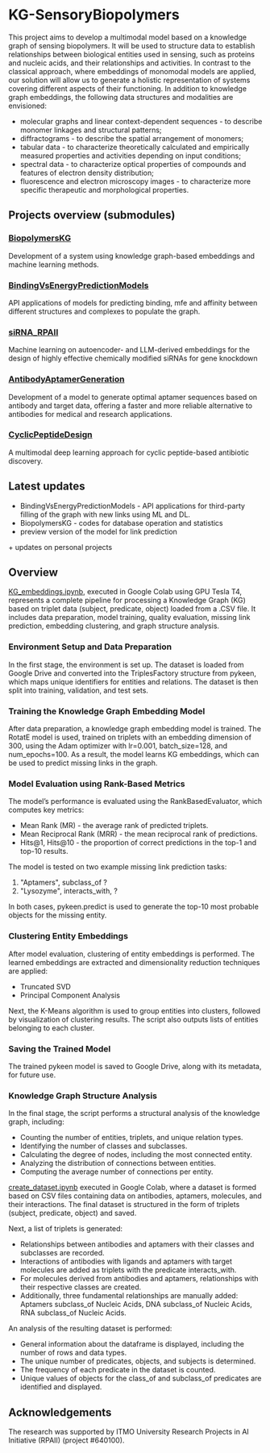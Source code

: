 # KG-SensoryBiopolymers

This project aims to develop a multimodal model based on a knowledge graph of sensing biopolymers. It will be used to structure data to establish relationships between biological entities used in sensing, such as proteins and nucleic acids, and their relationships and activities. In contrast to the classical approach, where embeddings of monomodal models are applied, our solution will allow us to generate a holistic representation of systems covering different aspects of their functioning. In addition to knowledge graph embeddings, the following data structures and modalities are envisioned:

- molecular graphs and linear context-dependent sequences - to describe monomer linkages and structural patterns;
- diffractograms - to describe the spatial arrangement of monomers;
- tabular data - to characterize theoretically calculated and empirically measured properties and activities depending on input conditions;
- spectral data - to characterize optical properties of compounds and features of electron density distribution;
- fluorescence and electron microscopy images - to characterize more specific therapeutic and morphological properties. 

## Projects overview (submodules)

### [BiopolymersKG](https://github.com/GenerativeMolMachines/BiopolymersKG)
Development of a system using knowledge graph-based embeddings and machine learning methods.

### [BindingVsEnergyPredictionModels](https://github.com/GenerativeMolMachines/BindingVsEnergyPredictionModels)
API applications of models for predicting binding, mfe and affinity between different structures and complexes to populate the graph.

### [siRNA_RPAII](https://github.com/GenerativeMolMachines/siRNA_RPAII)
Machine learning on autoencoder- and LLM-derived embeddings for the design of highly effective chemically modified siRNAs for gene knockdown

### [AntibodyAptamerGeneration](https://github.com/GenerativeMolMachines/AntibodyAptamerGeneration)
Development of a model to generate optimal aptamer sequences based on antibody and target data, offering a faster and more reliable alternative to antibodies for medical and research applications.

### [CyclicPeptideDesign](https://github.com/GenerativeMolMachines/CyclicPeptideDesign)
A multimodal deep learning approach for cyclic peptide-based antibiotic discovery.

## Latest updates
 - BindingVsEnergyPredictionModels - API applications for third-party filling of the graph with new links using ML and DL.
 - BiopolymersKG - codes for database operation and statistics
 - preview version of the model for link prediction

\+ updates on personal projects

## Overview
[KG_embeddings.ipynb](https://github.com/GenerativeMolMachines/KG-SensoryBiopolymers/blob/main/src/learning/KG_embeddings.ipynb), executed in Google Colab using GPU Tesla T4, represents a complete pipeline for processing a Knowledge Graph (KG) based on triplet data (subject, predicate, object) loaded from a .CSV file. It includes data preparation, model training, quality evaluation, missing link prediction, embedding clustering, and graph structure analysis. 

### Environment Setup and Data Preparation 
In the first stage, the environment is set up. The dataset is loaded from Google Drive and converted into the TriplesFactory structure from pykeen, which maps unique identifiers for entities and relations. The dataset is then split into training, validation, and test sets. 

### Training the Knowledge Graph Embedding Model  
After data preparation, a knowledge graph embedding model is trained. The RotatE model is used, trained on triplets with an embedding dimension of 300, using the Adam optimizer with lr=0.001, batch_size=128, and num_epochs=100. As a result, the model learns KG embeddings, which can be used to predict missing links in the graph. 

### Model Evaluation using Rank-Based Metrics
The model’s performance is evaluated using the RankBasedEvaluator, which computes key metrics: 
- Mean Rank (MR) - the average rank of predicted triplets. 
- Mean Reciprocal Rank (MRR) - the mean reciprocal rank of predictions. 
- Hits@1, Hits@10 - the proportion of correct predictions in the top-1 and top-10 results. 

The model is tested on two example missing link prediction tasks: 
1. "Aptamers", subclass_of  ?
2. "Lysozyme", interacts_with, ?

In both cases, pykeen.predict is used to generate the top-10 most probable objects for the missing entity. 

### Clustering Entity Embeddings
After model evaluation, clustering of entity embeddings is performed. The learned embeddings are extracted and dimensionality reduction techniques are applied: 
- Truncated SVD 
- Principal Component Analysis

Next, the K-Means algorithm is used to group entities into clusters, followed by visualization of clustering results. The script also outputs lists of entities belonging to each cluster. 

### Saving the Trained Model
The trained pykeen model is saved to Google Drive, along with its metadata, for future use. 

### Knowledge Graph Structure Analysis 
In the final stage, the script performs a structural analysis of the knowledge graph, including: 
- Counting the number of entities, triplets, and unique relation types. 
- Identifying the number of classes and subclasses. 
- Calculating the degree of nodes, including the most connected entity. 
- Analyzing the distribution of connections between entities. 
- Computing the average number of connections per entity.

[create_dataset.ipynb](https://github.com/GenerativeMolMachines/KG-SensoryBiopolymers/blob/main/src/learning/create_dataset.ipynb) executed in Google Colab, where a dataset is formed based on CSV files containing data on antibodies, aptamers, molecules, and their interactions. The final dataset is structured in the form of triplets (subject, predicate, object) and saved.

Next, a list of triplets is generated:

- Relationships between antibodies and aptamers with their classes and subclasses are recorded.
- Interactions of antibodies with ligands and aptamers with target molecules are added as triplets with the predicate interacts_with.
- For molecules derived from antibodies and aptamers, relationships with their respective classes are created.
- Additionally, three fundamental relationships are manually added: Aptamers subclass_of Nucleic Acids, DNA subclass_of Nucleic Acids, RNA subclass_of Nucleic Acids.


An analysis of the resulting dataset is performed:

- General information about the dataframe is displayed, including the number of rows and data types.
- The unique number of predicates, objects, and subjects is determined.
- The frequency of each predicate in the dataset is counted.
- Unique values of objects for the class_of and subclass_of predicates are identified and displayed.

## Acknowledgements

The research was supported by ITMO University Research Projects in AI Initiative (RPAII) (project #640100).
